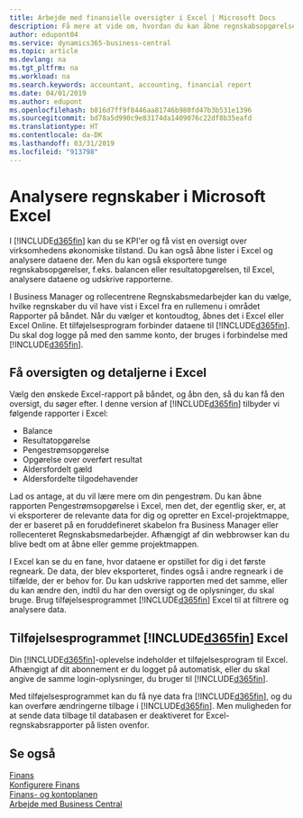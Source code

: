 ```yaml
---
title: Arbejde med finansielle oversigter i Excel | Microsoft Docs
description: Få mere at vide om, hvordan du kan åbne regnskabsopgørelser i Microsoft Excel fra Business Central for bedre analyse.
author: edupont04
ms.service: dynamics365-business-central
ms.topic: article
ms.devlang: na
ms.tgt_pltfrm: na
ms.workload: na
ms.search.keywords: accountant, accounting, financial report
ms.date: 04/01/2019
ms.author: edupont
ms.openlocfilehash: b816d7ff9f8446aa81746b980fd47b3b531e1396
ms.sourcegitcommit: bd78a5d990c9e83174da1409076c22df8b35eafd
ms.translationtype: HT
ms.contentlocale: da-DK
ms.lasthandoff: 03/31/2019
ms.locfileid: "913798"
---
```

# <a name="analyzing-financial-statements-in-microsoft-excel"></a>Analysere regnskaber i Microsoft Excel
I [!INCLUDE[d365fin](includes/d365fin_md.md)] kan du se KPI'er og få vist en oversigt over virksomhedens økonomiske tilstand. Du kan også åbne lister i Excel og analysere dataene der. Men du kan også eksportere tunge regnskabsopgørelser, f.eks. balancen eller resultatopgørelsen, til Excel, analysere dataene og udskrive rapporterne.  

I Business Manager og rollecentrene Regnskabsmedarbejder kan du vælge, hvilke regnskaber du vil have vist i Excel fra en rullemenu i området Rapporter på båndet. Når du vælger et kontoudtog, åbnes det i Excel eller Excel Online. Et tilføjelsesprogram forbinder dataene til [!INCLUDE[d365fin](includes/d365fin_md.md)]. Du skal dog logge på med den samme konto, der bruges i forbindelse med [!INCLUDE[d365fin](includes/d365fin_md.md)].  

## <a name="getting-the-overview-and-the-details-in-excel"></a>Få oversigten og detaljerne i Excel
Vælg den ønskede Excel-rapport på båndet, og åbn den, så du kan få den oversigt, du søger efter. I denne version af [!INCLUDE[d365fin](includes/d365fin_md.md)] tilbyder vi følgende rapporter i Excel:

- Balance  
- Resultatopgørelse  
- Pengestrømsopgørelse  
- Opgørelse over overført resultat  
- Aldersfordelt gæld  
- Aldersfordelte tilgodehavender  

Lad os antage, at du vil lære mere om din pengestrøm. Du kan åbne rapporten Pengestrømsopgørelse i Excel, men det, der egentlig sker, er, at vi eksporterer de relevante data for dig og opretter en Excel-projektmappe, der er baseret på en foruddefineret skabelon fra Business Manager eller rollecenteret Regnskabsmedarbejder. Afhængigt af din webbrowser kan du blive bedt om at åbne eller gemme projektmappen.  

I Excel kan se du en fane, hvor dataene er opstillet for dig i det første regneark. De data, der blev eksporteret, findes også i andre regneark i de tilfælde, der er behov for. Du kan udskrive rapporten med det samme, eller du kan ændre den, indtil du har den oversigt og de oplysninger, du skal bruge. Brug tilføjelsesprogrammet [!INCLUDE[d365fin](includes/d365fin_md.md)] Excel til at filtrere og analysere data.  

## <a name="the-included365finincludesd365finmdmd-excel-add-in"></a>Tilføjelsesprogrammet [!INCLUDE[d365fin](includes/d365fin_md.md)] Excel
Din [!INCLUDE[d365fin](includes/d365fin_md.md)]-oplevelse indeholder et tilføjelsesprogram til Excel. Afhængigt af dit abonnement er du logget på automatisk, eller du skal angive de samme login-oplysninger, du bruger til [!INCLUDE[d365fin](includes/d365fin_md.md)].  

Med tilføjelsesprogrammet kan du få nye data fra [!INCLUDE[d365fin](includes/d365fin_md.md)], og du kan overføre ændringerne tilbage i [!INCLUDE[d365fin](includes/d365fin_md.md)]. Men muligheden for at sende data tilbage til databasen er deaktiveret for Excel-regnskabsrapporter på listen ovenfor.  

## <a name="see-also"></a>Se også
[Finans](finance.md)  
[Konfigurere Finans](finance-setup-finance.md)  
[Finans- og kontoplanen](finance-general-ledger.md)  
[Arbejde med Business Central](ui-work-product.md)  
